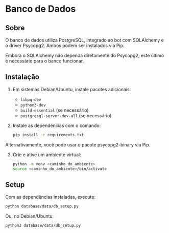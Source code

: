 # Banco de Dados

## Sobre

O banco de dados utiliza PostgreSQL, integrado ao bot com SQLAlchemy e o driver Psycopg2. Ambos podem ser instalados via Pip.

Embora o SQLAlchemy não dependa diretamente do Psycopg2, este último é necessário para o banco funcionar.

## Instalação

1. Em sistemas Debian/Ubuntu, instale pacotes adicionais:
   - ``libpq-dev``
   - ``python3-dev``
   - ``build-essential`` (se necessário)
   - ``postgresql-server-dev-all`` (se necessário)

2. Instale as dependências com o comando:
   
   ```sh
   pip install -r requirements.txt
   ```


Alternativamente, você pode usar o pacote psycopg2-binary via Pip.

3. Crie e ative um ambiente virtual:
   
   ```sh
   python -m venv <caminho_do_ambiente>
   source <caminho_do_ambiente>/bin/activate
   ```
   

## Setup

Com as dependências instaladas, execute:

```sh
python database/data/db_setup.py
```

Ou, no Debian/Ubuntu:

```sh
python3 database/data/db_setup.py
```

